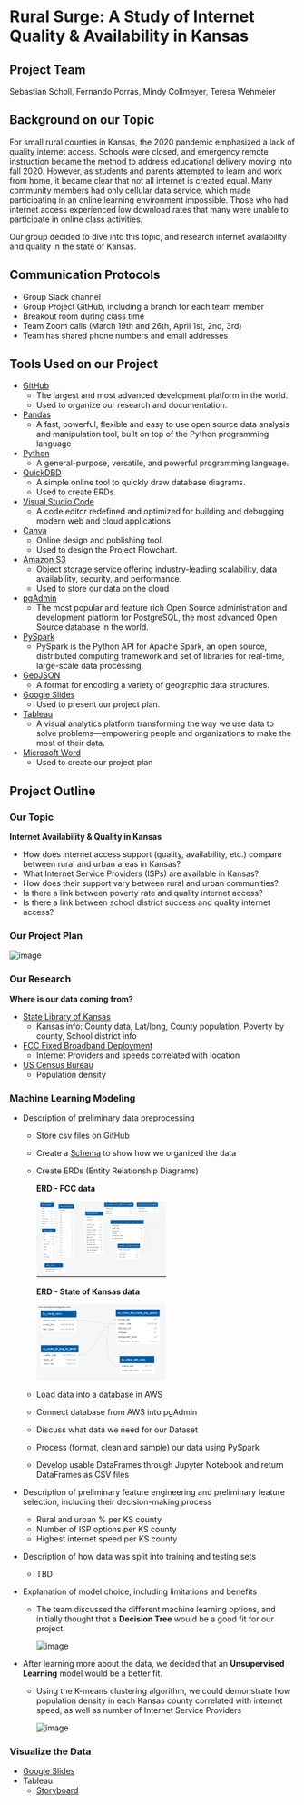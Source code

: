 # Rural Surge: A Study of Internet Quality & Availability in Kansas

## Project Team
Sebastian Scholl, Fernando Porras, Mindy Collmeyer, Teresa Wehmeier
  

## Background on our Topic
For small rural counties in Kansas, the 2020 pandemic emphasized a lack of quality internet access. Schools were closed, and emergency remote instruction became the method to address educational delivery moving into fall 2020. However, as students and parents attempted to learn and work from home, it became clear that not all internet is created equal. Many community members had only cellular data service, which made participating in an online learning environment impossible. Those who had internet access experienced low download rates that many were unable to participate in online class activities.

Our group decided to dive into this topic, and research internet availability and quality in the state of Kansas.
  

## Communication Protocols
- Group Slack channel
- Group Project GitHub, including a branch for each team member
- Breakout room during class time
- Team Zoom calls (March 19th and 26th, April 1st, 2nd, 3rd)
- Team has shared phone numbers and email addresses


## Tools Used on our Project
- [GitHub](https://github.com/)
    * The largest and most advanced development platform in the world.
    * Used to organize our research and documentation.
- [Pandas](https://pandas.pydata.org/)
    * A fast, powerful, flexible and easy to use open source data analysis and manipulation tool, built on top of the Python programming language
- [Python](https://www.python.org/)
    * A general-purpose, versatile, and powerful programming language.
- [QuickDBD](https://www.quickdatabasediagrams.com/)
    * A simple online tool to quickly draw database diagrams.
    * Used to create ERDs.
- [Visual Studio Code](https://code.visualstudio.com/)
   * A code editor redefined and optimized for building and debugging modern web and cloud applications
- [Canva](https://www.canva.com/)
    * Online design and publishing tool.
    * Used to design the Project Flowchart.
- [Amazon S3](https://aws.amazon.com/s3/)
    * Object storage service offering industry-leading scalability, data availability, security, and performance.
    * Used to store our data on the cloud
- [pgAdmin](https://www.pgadmin.org/)
    * The most popular and feature rich Open Source administration and development platform for PostgreSQL, the most advanced Open Source database in the world.
- [PySpark](https://spark.apache.org/docs/latest/api/python/)
    * PySpark is the Python API for Apache Spark, an open source, distributed computing framework and set of libraries for real-time, large-scale data processing.
- [GeoJSON](https://geojson.org/)
    * A format for encoding a variety of geographic data structures.
- [Google Slides](https://www.google.com/slides/about/)
    * Used to present our project plan.
- [Tableau](https://www.tableau.com/)
    * A visual analytics platform transforming the way we use data to solve problems—empowering people and organizations to make the most of their data.
- [Microsoft Word](https://www.microsoft.com/en-us/microsoft-365/word)
    * Used to create our project plan


## Project Outline

### Our Topic

**Internet Availability & Quality in Kansas**
   - How does internet access support (quality, availability, etc.) compare between rural and urban areas in Kansas?
   - What Internet Service Providers (ISPs) are available in Kansas? 
   - How does their support vary between rural and urban communities?
   - Is there a link between poverty rate and quality internet access?
   - Is there a link between school district success and quality internet access?


### Our Project Plan
![image](https://user-images.githubusercontent.com/93055450/160928328-355686b7-e6c8-454a-9ec7-58fc1ff0a26e.png)

   
### Our Research

**Where is our data coming from?**
   - [State Library of Kansas](https://kslib.info/423/State-Data-Center)
     * Kansas info: County data, Lat/long, County population, Poverty by county, School district info
   - [FCC Fixed Broadband Deployment](https://broadbandmap.fcc.gov/#/data-download)
     * Internet Providers and speeds correlated with location
   - [US Census Bureau](https://www.census.gov/programs-surveys/geography/guidance/geo-areas/urban-rural/2010-urban-rural.html)
     * Population density



### Machine Learning Modeling

- Description of preliminary data preprocessing

   * Store csv files on GitHub
   * Create a [Schema](https://github.com/Sebjet24/Rural_Surge/blob/Mindy/Resources/schema.sql) to show how we organized the data
   * Create ERDs (Entity Relationship Diagrams)
    
     **ERD - FCC data**
   
      <img src="Images/ERD_FCC_tables.png" width="50%" height="30%">
     
     **ERD - State of Kansas data**
     
      <img src="Images/ERD-Kansas_Tables.png" width="50%" height="30%">
      
   
   * Load data into a database in AWS
   * Connect database from AWS into pgAdmin
   * Discuss what data we need for our Dataset
   * Process (format, clean and sample) our data using PySpark
   * Develop usable DataFrames through Jupyter Notebook and return DataFrames as CSV files

- Description of preliminary feature engineering and preliminary feature selection, including their decision-making process

  * Rural and urban % per KS county
  * Number of ISP options per KS county
  * Highest internet speed per KS county

- Description of how data was split into training and testing sets

  * TBD

- Explanation of model choice, including limitations and benefits
  
  * The team discussed the different machine learning options, and initially thought that a **Decision Tree** would be a good fit for our project.
      
     ![image](https://user-images.githubusercontent.com/93055450/160937924-93787c01-78f7-4f5c-907b-792a370c80b5.png)
     
- After learning more about the data, we decided that an **Unsupervised Learning** model would be a better fit. 

  * Using the K-means clustering algorithm, we could demonstrate how population density in each Kansas county correlated with internet speed, as well as number of Internet Service Providers
  
     ![image](https://user-images.githubusercontent.com/93055450/161391844-aba47a4e-2b92-4b5a-b7ef-41ea67fba502.png)






### Visualize the Data
   - [Google Slides](https://github.com/Sebjet24/Rural_Surge/blob/main/Resources/Rural%20Surge.pptx)
   - Tableau
      * [Storyboard](https://github.com/Sebjet24/Rural_Surge/blob/main/Resources/Story%20board.pptx)
